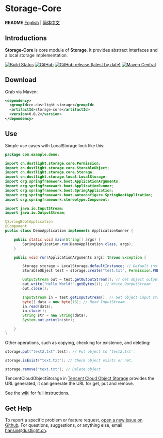 # Storage-Core
**README** [English](README.md) | [简体中文](README_ZH.md)

## Introductions
**Storage-Core** is core module of **Storage**, it provides abstract interfaces and a local storage implementation.

[![Build Status](https://travis-ci.org/Hansin1997/Storage.svg?branch=main)](https://travis-ci.org/Hansin1997/Storage) 
[![GitHub](https://img.shields.io/github/license/Hansin1997/Storage)](LICENSE)
[![GitHub release (latest by date)](https://img.shields.io/github/v/release/Hansin1997/Storage)](https://github.com/Hansin1997/Storage/releases)
[![Maven Central](https://img.shields.io/maven-central/v/cn.dustlight.storage/storage-core)](https://mvnrepository.com/artifact/cn.dustlight.storage/storage-core)

## Download
Grab via Maven:
```xml
<dependency>
  <groupId>cn.dustlight.storage</groupId>
  <artifactId>storage-core</artifactId>
  <version>0.0.2</version>
</dependency>
```

## Use
Simple use cases with LocalStorage look like this:
```java
package com.example.demo;

import cn.dustlight.storage.core.Permission;
import cn.dustlight.storage.core.StorableObject;
import cn.dustlight.storage.core.Storage;
import cn.dustlight.storage.local.LocalStorage;
import org.springframework.boot.ApplicationArguments;
import org.springframework.boot.ApplicationRunner;
import org.springframework.boot.SpringApplication;
import org.springframework.boot.autoconfigure.SpringBootApplication;
import org.springframework.stereotype.Component;

import java.io.InputStream;
import java.io.OutputStream;

@SpringBootApplication
@Component
public class DemoApplication implements ApplicationRunner {

    public static void main(String[] args) {
        SpringApplication.run(DemoApplication.class, args);
    }

    public void run(ApplicationArguments args) throws Exception {

        Storage storage = LocalStorage.defaultInstance; // Default instance's path is '.'
        StorableObject test = storage.create("test.txt", Permission.PUBLIC); // Create a object with key 'test.txt', with permission 'PUBLIC'

        OutputStream out = test.getOutputStream(); // Get object output stream
        out.write("Hello World!".getBytes()); // Write OutputStream
        out.close();

        InputStream in = test.getInputStream(); // Get object input stream
        byte[] data = new byte[13]; // Read InputStream
        in.read(data);
        in.close();
        String str = new String(data);
        System.out.println(str);

    }
}
```
Other operations, such as copying, checking for existence, and deleting:
```java
storage.put("text2.txt",test); // Put object to 'test2.txt'.

storage.isExist("text.txt"); // Check object exists or not.

storage.remove("text.txt"); // Delete object
```
TencentCloudObjectStorage in [Tencent Cloud Object Storage](tencent-cloud-object-storage) provides the URL generated, it can generate the URL for get, put and remove.

See the [wiki](https://github.com/Hansin1997/Storage/wiki) for full instructions.

## Get Help
To report a specific problem or feature request, [open a new issue on Github](https://github.com/Hansin1997/Storage/issues/new).
For questions, suggestions, or anything else, email [hansin@dustlight.cn](mailto:hansin@dustlight.cn).